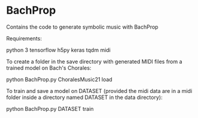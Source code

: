 # BachProp
Contains the code to generate symbolic music with BachProp

Requirements:

python 3
tensorflow
h5py
keras
tqdm
midi


To create a folder in the save directory with generated MIDI files from a trained model on Bach's Chorales:

python BachProp.py ChoralesMusic21 load

To train and save a model on DATASET (provided the midi data are in a midi folder inside a directory named DATASET in the data directory):

python BachProp.py DATASET train


